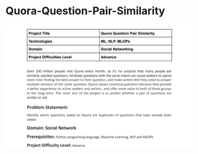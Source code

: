 # Quora-Question-Pair-Similarity

<img src='https://github.com/OmkarBarge/Quora-Question-Pair-Similarity/blob/main/Screenshot%20(276).png'>
